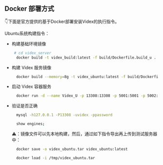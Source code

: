 ## Docker 部署方式
👇下面是官方提供的基于Docker部署安装Videx的执行指令。

Ubuntu系统构建指令：
- 构建基础环境镜像
  ```bash
   # cd videx_server
    docker build -t videx_build:latest -f build/Dockerfile.build_u .

  ```

- 构建 Videx 服务镜像
  ```bash
    docker build --memory=8g -t videx_ubuntu:latest -f build/Dockerfile.videx ..
  
  ```

- 启动 Videx 容器服务
  ```bash
    docker run -d --name Videx_U -p 13308:13308 -p 5001:5001 -p 5002:5002 videx_ubuntu:latest
  
  ```

- 验证是否正确
  ```bash
    mysql -h127.0.0.1 -P13308 -uvidex -ppassword

    show engines;
  ```

  ⚠️：镜像文件可以先本地构建，然后，通过如下指令导出再上传到测试服务器中：
  ```bash
    docker save -o videx_ubuntu.tar videx_ubuntu:latest

    docker load -i /tmp/videx_ubuntu.tar
  ```